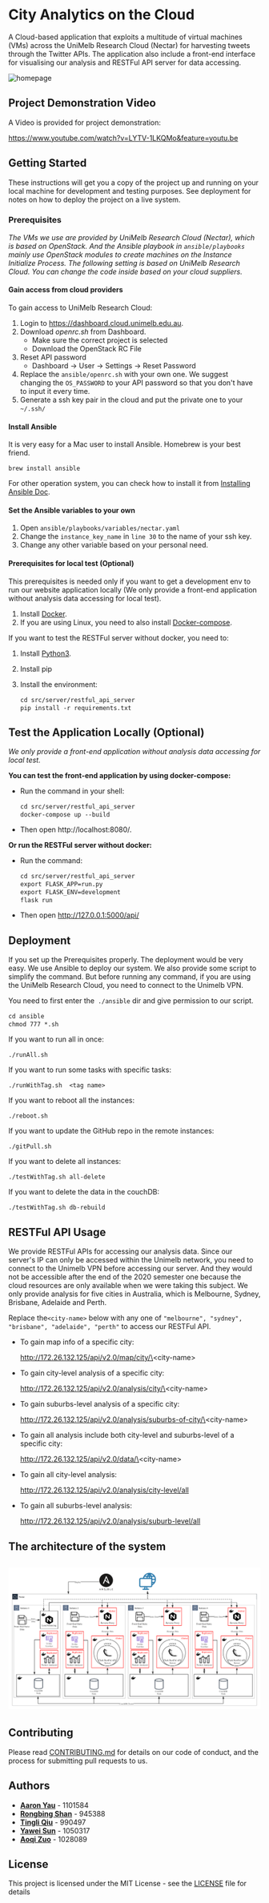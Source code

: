 # City Analytics on the Cloud

A Cloud-based application that exploits a multitude of virtual machines (VMs) across the UniMelb Research Cloud (Nectar) for harvesting tweets through the Twitter APIs. The application also include a front-end interface for visualising our analysis and RESTFul API server for data accessing.

![homepage](img/homepage.png)



##   Project Demonstration Video

A Video is provided for project demonstration:

https://www.youtube.com/watch?v=LYTV-1LKQMo&feature=youtu.be

## Getting Started

These instructions will get you a copy of the project up and running on your local machine for development and testing purposes. See deployment for notes on how to deploy the project on a live system.

### Prerequisites

*The VMs we use are provided by UniMelb Research Cloud (Nectar), which is based on OpenStack. And the Ansible playbook in `ansible/playbooks` mainly use OpenStack modules to create machines on the Instance Initialize Process. The following setting is based on UniMelb Research Cloud. You can change the code inside based on your cloud suppliers.*

#### Gain access from cloud providers

To gain access to UniMelb Research Cloud:

1. Login to https://dashboard.cloud.unimelb.edu.au. 
2. Download *openrc.sh* from Dashboard.
   * Make sure the correct project is selected
   * Download the OpenStack RC File
3. Reset API password
   * Dashboard -> User -> Settings -> Reset Password
4. Replace the `ansible/openrc.sh` with your own one. We suggest changing the `OS_PASSWORD` to your API password so that you don't have to input it every time.
5. Generate a ssh key pair in the cloud and put the private one to your `~/.ssh/`

#### Install Ansible

It is very easy for a Mac user to install Ansible. Homebrew is your best friend.

```
brew install ansible
```

For other operation system, you can check how to install it from [Installing Ansible Doc](https://docs.ansible.com/ansible/latest/installation_guide/intro_installation.html).

#### Set the Ansible variables to your own

1. Open `ansible/playbooks/variables/nectar.yaml` 
2. Change the `instance_key_name` in `line 30` to the name of your ssh key.
3. Change any other variable based on your personal need.

#### Prerequisites for local test (Optional)

This prerequisites is needed only if you want to get a development env to run our website application locally (We only provide a front-end application without analysis data accessing for local test). 

1. Install [Docker](https://docs.docker.com/get-docker/).
2. If you are using Linux, you need to also install [Docker-compose](https://docs.docker.com/compose/install/).

If you want to test the RESTFul server without docker, you need to:

1. Install [Python3](https://www.python.org/downloads/).

2. Install pip

3. Install the environment:

   ```shell
   cd src/server/restful_api_server
   pip install -r requirements.txt
   ```

## Test the Application Locally (Optional)

*We only provide a front-end application without analysis data accessing for local test.*

**You can test the front-end application by using docker-compose:**

* Run the command in your shell:

  ```shell
  cd src/server/restful_api_server
  docker-compose up --build
  ```

* Then open http://localhost:8080/.

**Or run the RESTFul server without docker:**

* Run the command:

  ```shell
  cd src/server/restful_api_server
  export FLASK_APP=run.py
  export FLASK_ENV=development
  flask run
  ```

* Then open http://127.0.0.1:5000/api/

## Deployment

If you set up the Prerequisites properly. The deployment would be very easy. We use Ansible to deploy our system. We also provide some script to simplify the command. But before running any command, if you are using the UniMelb Research Cloud, you need to connect to the Unimelb VPN.

You need to first enter the` ./ansible` dir and give permission to our script.

```
cd ansible
chmod 777 *.sh
```

If you want to run all in once:

```
./runAll.sh
```

If you want to run some tasks with specific tasks:

```
./runWithTag.sh  <tag name>
```

If you want to reboot all the instances:

```
./reboot.sh
```

If you want to update the GitHub repo in the remote instances:

```
./gitPull.sh
```

If you want to delete all instances:

```
./testWithTag.sh all-delete
```

If you want to delete the data in the couchDB:

```
./testWithTag.sh db-rebuild
```

## RESTFul API Usage

We provide RESTFul APIs for accessing our analysis data. Since our server's IP can only be accessed within the Unimelb network, you need to connect to the Unimelb VPN before accessing our server. And they would not be accessible after the end of the 2020 semester one because the cloud resources are only available when we were taking this subject. We only provide analysis for five cities in Australia, which is Melbourne, Sydney, Brisbane, Adelaide and Perth.

Replace the`<city-name>` below with any one of `"melbourne", "sydney", "brisbane", "adelaide", "perth"` to access our RESTFul API.

* To gain map info of a specific city:

  http://172.26.132.125/api/v2.0/map/city/\<city-name\>

* To gain city-level analysis of a specific city:

  http://172.26.132.125/api/v2.0/analysis/city/\<city-name\>

* To gain suburbs-level analysis of a specific city:

  http://172.26.132.125/api/v2.0/analysis/suburbs-of-city/\<city-name\>

* To gain all analysis include both city-level and suburbs-level of a specific city:

  http://172.26.132.125/api/v2.0/data/\<city-name\>

* To gain all city-level analysis:

  http://172.26.132.125/api/v2.0/analysis/city-level/all

* To gain all suburbs-level analysis:

  http://172.26.132.125/api/v2.0/analysis/suburb-level/all



## The architecture of the system

## ![architecture](img/architecture.png)

## Contributing

Please read [CONTRIBUTING.md](https://gist.github.com/PurpleBooth/b24679402957c63ec426) for details on our code of conduct, and the process for submitting pull requests to us.

## Authors

* [**Aaron Yau**](https://github.com/mgsweet) - 1101584  
* [**Rongbing Shan**](https://github.com/ShanRB) - 945388
* [**Tingli Qiu**](https://github.com/qiutingli) - 990497 
* [**Yawei Sun**](https://github.com/MarcoQQ) - 1050317  
* [**Aoqi Zuo**](https://github.com/aoqiz) - 1028089 

## License

This project is licensed under the MIT License - see the [LICENSE](LICENSE) file for details
